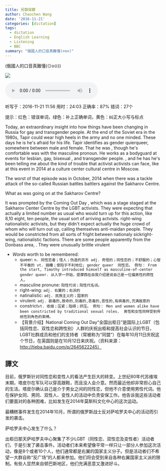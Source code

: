 ```yaml
---
title: 另類保鏢
author: Chaochen Wang
date: '2016-11-21'
categories: [dictation]
tags:
  - dictation
  - English Learning
  - Listening
  - BBC
summary: "俄國人的口音真難懂(⊙o⊙)"
---
```



(俄國人的口音真難懂(⊙o⊙))

![](/img/bodyguard.jpg)

<audio src="/mp3/bodyguard.mp3" controls="controls">
Your browser does not support the audio element.
你的瀏覽器不支持音頻播放。請使用chrome科學上網。
</audio>

听写于：2016-11-21 11:56	用时：24:03
正确率：87%	错词：27个

提示：<span class="diff_off">红色</span>：错误单词，<span class="diff_add">绿色</span>：补上正确单词，<span class="diff_alert">黄色</span>：纠正大小写与标点
<p class="linetext">Today, an extraordinary insight into how things have been changing in Russia for gay and transgender people. At the end of the Soviet era in the 1980s, Tapir could wear high heels in the army and no one minded. These days <span class="diff_off">he</span> <span class="diff_off">is</span> <span class="diff_add">he's</span> afraid for his life. Tapir identifies as gender <span class="diff_off">quier</span><span class="diff_add">queer</span>, somewhere between male and female<span class="diff_alert">.</span> <span class="diff_off">That</span> <span class="diff_off">he</span> <span class="diff_off">was</span> <span class="diff_alert">,</span> <span class="diff_add">though</span> <span class="diff_add">he's</span> comfortable <span class="diff_off">was</span> <span class="diff_add">with</span> the masculine pronoun. He works as a bodyguard at events for lesbian, gay, bisexual <span class="diff_alert">,</span> and transgender people<span class="diff_alert">.</span> <span class="diff_alert">,</span> <span class="diff_alert" title="And ">and </span><span class="diff_off">he</span> <span class="diff_off">has</span> <span class="diff_add">he's</span> been telling me about the kind of trouble that <span class="diff_off">activist</span> <span class="diff_add">activists</span> can face<span class="diff_alert">,</span> like <span class="diff_add">at</span> this event in 2014 at a <span class="diff_off">culture</span> <span class="diff_off">center</span> <span class="diff_add">cultural</span> <span class="diff_add">centre</span> in Moscow. </p><p class="linetext"></p><p class="linetext">The worst <span class="diff_off">of</span> <span class="diff_off">that</span> <span class="diff_add">episode</span> was in October<span class="diff_alert">,</span> 2014 when there was <span class="diff_off">a</span> <span class="diff_off">tackle</span> <span class="diff_add">attack</span> of the so-called Russian <span class="diff_off">battles</span> <span class="diff_add">battlers</span> against the Sakharov Centre. </p><p class="linetext"></p><p class="linetext">What <span class="diff_off">as</span> <span class="diff_add">was</span> going on at the Sakharov Centre? </p><p class="linetext"></p><p class="linetext">It was prompted by the Coming Out Day <span class="diff_alert">,</span> which was <span class="diff_off">a</span> <span class="diff_off">stage</span> <span class="diff_add">staged</span> at the Sakharov <span class="diff_off">Center</span> <span class="diff_add">Centre</span> by the LGBT activists. They were expecting that actually a limited number as usual who would turn up for this action<span class="diff_alert">,</span> like <span class="diff_off">8,10</span> <span class="diff_add">eight</span><span class="diff_alert">,</span> <span class="diff_add">ten</span> people<span class="diff_alert">,</span> the usual sort of <span class="diff_off">arriving</span> <span class="diff_off">actvists</span><span class="diff_alert">.</span> <span class="diff_add">right-wing</span> <span class="diff_add">nationalistic</span> <span class="diff_add">activists</span><span class="diff_alert">,</span> <span class="diff_alert" title="But ">but </span>they didn't expect actually the huge crowd <span class="diff_off">of</span> <span class="diff_off">whom</span> <span class="diff_add">who</span> <span class="diff_add">will</span> turn <span class="diff_off">out</span> <span class="diff_add">up</span><span class="diff_alert">,</span> calling themselves <span class="diff_alert" title="Anti-Maidan ">anti-maidan </span>people<span class="diff_alert">.</span> <span class="diff_alert" title="they ">They </span>would be constricted from all sorts of <span class="diff_off">fright</span> <span class="diff_off">between</span> <span class="diff_off">nationaly</span> <span class="diff_off">sick</span><span class="diff_add">right-wing</span><span class="diff_alert">,</span> <span class="diff_add">nationalistic</span> <span class="diff_add">factions</span>. <span class="diff_add">There</span> <span class="diff_add">are</span> <span class="diff_alert" title="Some ">some </span>people apparently from the Donbass area<span class="diff_alert">,</span> <span class="diff_alert">.</span> <span class="diff_alert" title="they ">They </span>were unusually <span class="diff_off">brittle</span> <span class="diff_add">virulent


* _Words_ worth to be remembered:
    * queer: `n. 同性恋者；怪人；伪造的货币 adj. 奇怪的；同性恋的；不舒服的；心智不平衡的 vt. 搞糟；使陷于不利地位; gender queer  同性恋。 例句： From the start, Timothy introduced himself as masculine-of-center gender queer. 从入学一开始，提摩西在自我介绍是说自己是一位偏男性的跨性人。`
    * masculine pronune: `阳性代词；阳性代名词。`
    * right-wing: `adj. 右翼的；右派的`
    * natinalistic: `adj. 民族主义的；国家的`
    * virulent: `adj. 剧毒的,致命的,刻毒的,恶毒的,恶性的,有病毒的,充满敌意的`
    * constrict`vt. 收缩；压紧；阻碍；挤压。 例句： Men and women alike have been constricted by traditional sexual roles.  男性和女性同样受到传统性别角色的束缚。`
    * 【背景介绍】National Coming Out Day“全国出柜日”是国际上LGBT（包括同性恋、双性恋和跨性别）人群的庆祝出柜和提高社会认识的节日，LGBT社群成员和他们的支持者（常被称为“同盟”）在每年10月11日庆祝这个节日，在英国则是在10月12日来庆祝。（资料来源：http://tieba.baidu.com/p/2645622245）


## 譯文
目前，俄罗斯针对同性恋和变性人的看法产生巨大的转变。上世纪80年代苏维埃末期，塔皮尔在军队可以穿高跟鞋，而且没人会介意。然而最近他却非常担心自己的生活。塔皮尔确认自己是介于男女之间的同性恋，但他不介意使用男性代词。他在保护女同、男同、双性人、变性人的活动中负责安保工作。他告诉我这些活动者们要面对的各种困难，比如发生在2014年莫斯科文化中心的这次运动。

最糟糕事件发生在2014年10月，所谓的俄罗斯战士反对萨哈罗夫中心的活动而引发的袭击。

萨哈罗夫中心发生了什么？

出柜日那天萨哈罗夫中心聚集了不少LGBT（同性恋、双性恋及变性者）活动者们，于是引发了袭击事件。活动者们本来希望像平常一样只让一部分人参加这次活动，像是8个或者10个人，他们通常都是右翼的国家主义分子。但是活动者们不希望一大群自称“反广场”的人都来参加。他们将会受到来自各种右翼国家主义派的限制。有些人显然来自顿巴斯地区，他们充满恶意又激进好斗。
